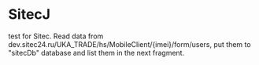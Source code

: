 # SitecJ
test for Sitec.
Read data from dev.sitec24.ru/UKA_TRADE/hs/MobileClient/{imei}/form/users,
put them to "sitecDb" database and list them in the next fragment.

